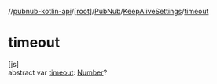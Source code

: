//[pubnub-kotlin-api](../../../../index.md)/[[root]](../../index.md)/[PubNub](../index.md)/[KeepAliveSettings](index.md)/[timeout](timeout.md)

# timeout

[js]\
abstract var [timeout](timeout.md): [Number](https://kotlinlang.org/api/latest/jvm/stdlib/kotlin-stdlib/kotlin/-number/index.html)?
